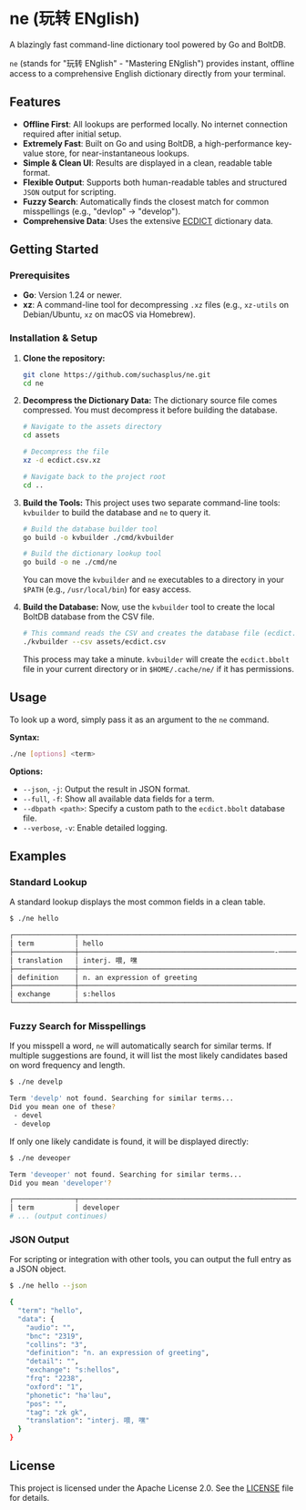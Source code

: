 # ne (玩转 ENglish)

A blazingly fast command-line dictionary tool powered by Go and BoltDB.

`ne` (stands for "玩转 ENglish" - "Mastering ENglish") provides instant, offline access to a comprehensive English dictionary directly from your terminal.

## Features

-   **Offline First**: All lookups are performed locally. No internet connection required after initial setup.
-   **Extremely Fast**: Built on Go and using BoltDB, a high-performance key-value store, for near-instantaneous lookups.
-   **Simple & Clean UI**: Results are displayed in a clean, readable table format.
-   **Flexible Output**: Supports both human-readable tables and structured `JSON` output for scripting.
-   **Fuzzy Search**: Automatically finds the closest match for common misspellings (e.g., "devlop" -> "develop").
-   **Comprehensive Data**: Uses the extensive [ECDICT](https://github.com/skywind3000/ECDICT) dictionary data.

## Getting Started

### Prerequisites

-   **Go**: Version 1.24 or newer.
-   **xz**: A command-line tool for decompressing `.xz` files (e.g., `xz-utils` on Debian/Ubuntu, `xz` on macOS via Homebrew).

### Installation & Setup

1.  **Clone the repository:**
    ```bash
    git clone https://github.com/suchasplus/ne.git
    cd ne
    ```

2.  **Decompress the Dictionary Data:**
    The dictionary source file comes compressed. You must decompress it before building the database.
    ```bash
    # Navigate to the assets directory
    cd assets

    # Decompress the file
    xz -d ecdict.csv.xz

    # Navigate back to the project root
    cd ..
    ```

3.  **Build the Tools:**
    This project uses two separate command-line tools: `kvbuilder` to build the database and `ne` to query it.
    ```bash
    # Build the database builder tool
    go build -o kvbuilder ./cmd/kvbuilder

    # Build the dictionary lookup tool
    go build -o ne ./cmd/ne
    ```
    You can move the `kvbuilder` and `ne` executables to a directory in your `$PATH` (e.g., `/usr/local/bin`) for easy access.

4.  **Build the Database:**
    Now, use the `kvbuilder` tool to create the local BoltDB database from the CSV file.
    ```bash
    # This command reads the CSV and creates the database file (ecdict.bbolt)
    ./kvbuilder --csv assets/ecdict.csv
    ```
    This process may take a minute. `kvbuilder` will create the `ecdict.bbolt` file in your current directory or in `$HOME/.cache/ne/` if it has permissions.

## Usage

To look up a word, simply pass it as an argument to the `ne` command.

**Syntax:**
```bash
./ne [options] <term>
```

**Options:**
-   `--json`, `-j`: Output the result in JSON format.
-   `--full`, `-f`: Show all available data fields for a term.
-   `--dbpath <path>`: Specify a custom path to the `ecdict.bbolt` database file.
-   `--verbose`, `-v`: Enable detailed logging.

## Examples

### Standard Lookup

A standard lookup displays the most common fields in a clean table.

```bash
$ ./ne hello

┌───────────────┬────────────────────────────────────────────────────────────┐
│ term          │ hello                                                      │
├───────────────┼────────────────────────────────────────────────-───────────┤
│ translation   │ interj. 喂, 嘿                                              │
├───────────────┼────────────────────────────────────────────────────────────┤
│ definition    │ n. an expression of greeting                               │
├───────────────┼────────────────────────────────────────────────────────────┤
│ exchange      │ s:hellos                                                   │
└───────────────┴────────────────────────────────────────────────────────────┘
```

### Fuzzy Search for Misspellings

If you misspell a word, `ne` will automatically search for similar terms. If multiple suggestions are found, it will list the most likely candidates based on word frequency and length.

```bash
$ ./ne develp

Term 'develp' not found. Searching for similar terms...
Did you mean one of these?
 - devel
 - develop
```

If only one likely candidate is found, it will be displayed directly:
```bash
$ ./ne deveoper

Term 'deveoper' not found. Searching for similar terms...
Did you mean 'developer'?

┌───────────────┬────────────────────────────────────────────────────────────┐
│ term          │ developer                                                  │
# ... (output continues)
```

### JSON Output

For scripting or integration with other tools, you can output the full entry as a JSON object.

```bash
$ ./ne hello --json

{
  "term": "hello",
  "data": {
    "audio": "",
    "bnc": "2319",
    "collins": "3",
    "definition": "n. an expression of greeting",
    "detail": "",
    "exchange": "s:hellos",
    "frq": "2238",
    "oxford": "1",
    "phonetic": "hә'lәu",
    "pos": "",
    "tag": "zk gk",
    "translation": "interj. 喂, 嘿"
  }
}
```

## License

This project is licensed under the Apache License 2.0. See the [LICENSE](LICENSE) file for details.
